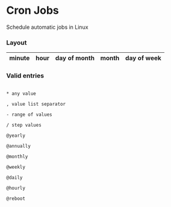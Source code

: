 # Cron Jobs

Schedule automatic jobs in Linux

### Layout

| minute | hour | day of month | month | day of week |
| :----- | :--- | :----------- | :---- | :---------- |


### Valid entries
```

* any value

, value list separator

- range of values

/ step values

@yearly

@annually

@monthly

@weekly

@daily

@hourly

@reboot

```


 
